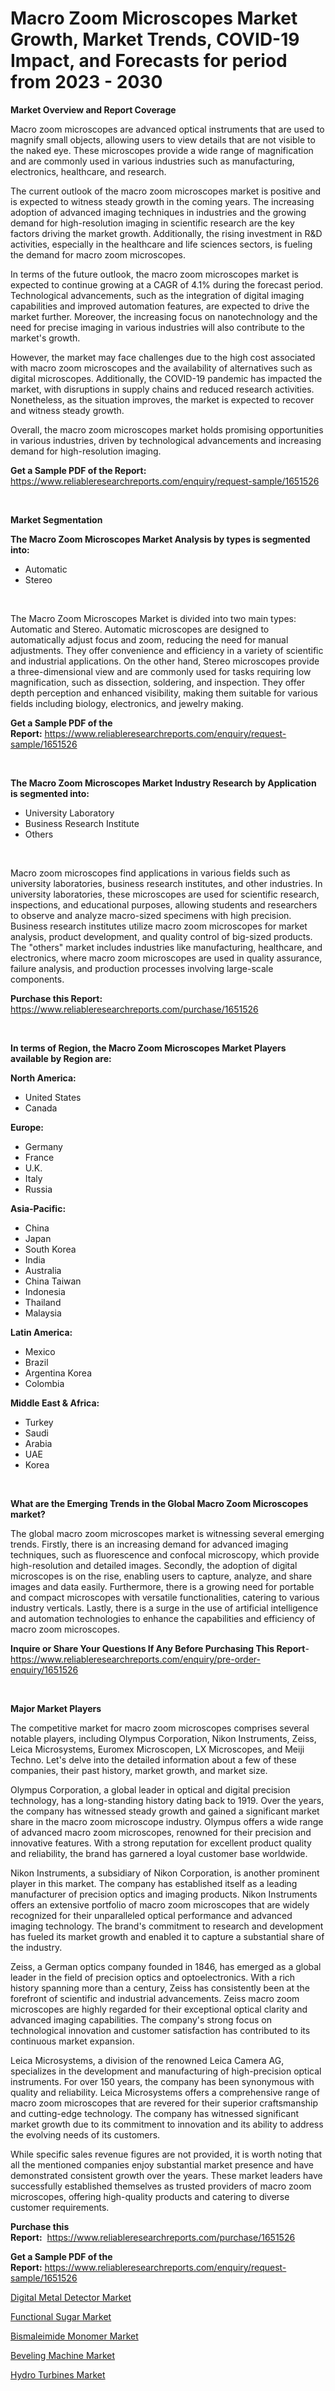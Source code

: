 <p><h1>Macro Zoom Microscopes Market Growth, Market Trends, COVID-19 Impact, and Forecasts for period from 2023 - 2030</h1></p><p><strong>Market Overview and Report Coverage</strong></p>
<p><p>Macro zoom microscopes are advanced optical instruments that are used to magnify small objects, allowing users to view details that are not visible to the naked eye. These microscopes provide a wide range of magnification and are commonly used in various industries such as manufacturing, electronics, healthcare, and research.</p><p>The current outlook of the macro zoom microscopes market is positive and is expected to witness steady growth in the coming years. The increasing adoption of advanced imaging techniques in industries and the growing demand for high-resolution imaging in scientific research are the key factors driving the market growth. Additionally, the rising investment in R&D activities, especially in the healthcare and life sciences sectors, is fueling the demand for macro zoom microscopes.</p><p>In terms of the future outlook, the macro zoom microscopes market is expected to continue growing at a CAGR of 4.1% during the forecast period. Technological advancements, such as the integration of digital imaging capabilities and improved automation features, are expected to drive the market further. Moreover, the increasing focus on nanotechnology and the need for precise imaging in various industries will also contribute to the market's growth.</p><p>However, the market may face challenges due to the high cost associated with macro zoom microscopes and the availability of alternatives such as digital microscopes. Additionally, the COVID-19 pandemic has impacted the market, with disruptions in supply chains and reduced research activities. Nonetheless, as the situation improves, the market is expected to recover and witness steady growth.</p><p>Overall, the macro zoom microscopes market holds promising opportunities in various industries, driven by technological advancements and increasing demand for high-resolution imaging.</p></p>
<p><strong>Get a Sample PDF of the Report:</strong> <a href="https://www.reliableresearchreports.com/enquiry/request-sample/1651526">https://www.reliableresearchreports.com/enquiry/request-sample/1651526</a></p>
<p>&nbsp;</p>
<p><strong>Market Segmentation</strong></p>
<p><strong>The Macro Zoom Microscopes Market Analysis by types is segmented into:</strong></p>
<p><ul><li>Automatic</li><li>Stereo</li></ul></p>
<p>&nbsp;</p>
<p><p>The Macro Zoom Microscopes Market is divided into two main types: Automatic and Stereo. Automatic microscopes are designed to automatically adjust focus and zoom, reducing the need for manual adjustments. They offer convenience and efficiency in a variety of scientific and industrial applications. On the other hand, Stereo microscopes provide a three-dimensional view and are commonly used for tasks requiring low magnification, such as dissection, soldering, and inspection. They offer depth perception and enhanced visibility, making them suitable for various fields including biology, electronics, and jewelry making.</p></p>
<p><strong>Get a Sample PDF of the Report:</strong>&nbsp;<a href="https://www.reliableresearchreports.com/enquiry/request-sample/1651526">https://www.reliableresearchreports.com/enquiry/request-sample/1651526</a></p>
<p>&nbsp;</p>
<p><strong>The Macro Zoom Microscopes Market Industry Research by Application is segmented into:</strong></p>
<p><ul><li>University Laboratory</li><li>Business Research Institute</li><li>Others</li></ul></p>
<p>&nbsp;</p>
<p><p>Macro zoom microscopes find applications in various fields such as university laboratories, business research institutes, and other industries. In university laboratories, these microscopes are used for scientific research, inspections, and educational purposes, allowing students and researchers to observe and analyze macro-sized specimens with high precision. Business research institutes utilize macro zoom microscopes for market analysis, product development, and quality control of big-sized products. The "others" market includes industries like manufacturing, healthcare, and electronics, where macro zoom microscopes are used in quality assurance, failure analysis, and production processes involving large-scale components.</p></p>
<p><strong>Purchase this Report:</strong>&nbsp; <a href="https://www.reliableresearchreports.com/purchase/1651526">https://www.reliableresearchreports.com/purchase/1651526</a></p>
<p>&nbsp;</p>
<p><strong>In terms of Region, the Macro Zoom Microscopes Market Players available by Region are:</strong></p>
<p>
    <p> <strong> North America: </strong>
        <ul>
            <li>United States</li>
            <li>Canada</li>
        </ul>
        </p> 
    <p> <strong> Europe: </strong>
        <ul>
            <li>Germany</li>
            <li>France</li>
            <li>U.K.</li>
            <li>Italy</li>
            <li>Russia</li>
        </ul>
        </p> 
    <p> <strong> Asia-Pacific: </strong>
        <ul>
            <li>China</li>
            <li>Japan</li>
            <li>South Korea</li>
            <li>India</li>
            <li>Australia</li>
            <li>China Taiwan</li>
            <li>Indonesia</li>
            <li>Thailand</li>
            <li>Malaysia</li>
        </ul>
        </p> 
    <p> <strong> Latin America: </strong>
        <ul>
            <li>Mexico</li>
            <li>Brazil</li>
            <li>Argentina Korea</li>
            <li>Colombia</li>
        </ul>
        </p> 
    <p> <strong> Middle East & Africa: </strong>
        <ul>
            <li>Turkey</li>
            <li>Saudi</li>
            <li>Arabia</li>
            <li>UAE</li>
            <li>Korea</li>
        </ul>
    </p>
    </p>
<p>&nbsp;</p>
<p><strong>What are the Emerging Trends in the Global Macro Zoom Microscopes market?</strong></p>
<p><p>The global macro zoom microscopes market is witnessing several emerging trends. Firstly, there is an increasing demand for advanced imaging techniques, such as fluorescence and confocal microscopy, which provide high-resolution and detailed images. Secondly, the adoption of digital microscopes is on the rise, enabling users to capture, analyze, and share images and data easily. Furthermore, there is a growing need for portable and compact microscopes with versatile functionalities, catering to various industry verticals. Lastly, there is a surge in the use of artificial intelligence and automation technologies to enhance the capabilities and efficiency of macro zoom microscopes.</p></p>
<p><strong>Inquire or Share Your Questions If Any Before Purchasing This Report</strong>- <a href="https://www.reliableresearchreports.com/enquiry/pre-order-enquiry/1651526">https://www.reliableresearchreports.com/enquiry/pre-order-enquiry/1651526</a></p>
<p>&nbsp;</p>
<p><strong>Major Market Players</strong></p>
<p><p>The competitive market for macro zoom microscopes comprises several notable players, including Olympus Corporation, Nikon Instruments, Zeiss, Leica Microsystems, Euromex Microscopen, LX Microscopes, and Meiji Techno. Let's delve into the detailed information about a few of these companies, their past history, market growth, and market size.</p><p>Olympus Corporation, a global leader in optical and digital precision technology, has a long-standing history dating back to 1919. Over the years, the company has witnessed steady growth and gained a significant market share in the macro zoom microscope industry. Olympus offers a wide range of advanced macro zoom microscopes, renowned for their precision and innovative features. With a strong reputation for excellent product quality and reliability, the brand has garnered a loyal customer base worldwide.</p><p>Nikon Instruments, a subsidiary of Nikon Corporation, is another prominent player in this market. The company has established itself as a leading manufacturer of precision optics and imaging products. Nikon Instruments offers an extensive portfolio of macro zoom microscopes that are widely recognized for their unparalleled optical performance and advanced imaging technology. The brand's commitment to research and development has fueled its market growth and enabled it to capture a substantial share of the industry.</p><p>Zeiss, a German optics company founded in 1846, has emerged as a global leader in the field of precision optics and optoelectronics. With a rich history spanning more than a century, Zeiss has consistently been at the forefront of scientific and industrial advancements. Zeiss macro zoom microscopes are highly regarded for their exceptional optical clarity and advanced imaging capabilities. The company's strong focus on technological innovation and customer satisfaction has contributed to its continuous market expansion.</p><p>Leica Microsystems, a division of the renowned Leica Camera AG, specializes in the development and manufacturing of high-precision optical instruments. For over 150 years, the company has been synonymous with quality and reliability. Leica Microsystems offers a comprehensive range of macro zoom microscopes that are revered for their superior craftsmanship and cutting-edge technology. The company has witnessed significant market growth due to its commitment to innovation and its ability to address the evolving needs of its customers.</p><p>While specific sales revenue figures are not provided, it is worth noting that all the mentioned companies enjoy substantial market presence and have demonstrated consistent growth over the years. These market leaders have successfully established themselves as trusted providers of macro zoom microscopes, offering high-quality products and catering to diverse customer requirements.</p></p>
<p><strong>Purchase this Report:</strong>&nbsp;&nbsp;<a href="https://www.reliableresearchreports.com/purchase/1651526">https://www.reliableresearchreports.com/purchase/1651526</a></p>
<p></p>
<p><strong>Get a Sample PDF of the Report:</strong>&nbsp;<a href="https://www.reliableresearchreports.com/enquiry/request-sample/1651526">https://www.reliableresearchreports.com/enquiry/request-sample/1651526</a></p>
<p><p><a href="https://www.linkedin.com/pulse/digital-metal-detector-market-research-report-unlocks-analysis-zfwyc/">Digital Metal Detector Market</a></p><p><a href="https://medium.com/@stand.tough.park/functional-sugar-market-size-growth-forecast-2023-2030-1ac353bd568f">Functional Sugar Market</a></p><p><a href="https://medium.com/@wilmaheaney/bismaleimide-monomer-market-size-growth-forecast-2023-2030-86922c1812b8">Bismaleimide Monomer Market</a></p><p><a href="https://www.linkedin.com/pulse/beveling-machine-market-size-2023-2030-global-industrial-2wsqc/">Beveling Machine Market</a></p><p><a href="https://www.linkedin.com/pulse/hydro-turbines-market-size-2023-2030-global-industrial-nmguc/">Hydro Turbines Market</a></p></p>